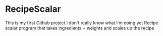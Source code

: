 # RecipeScalar
This is my first Github project
I don't really know what I'm doing yet
Recipe scalar program that takes ingredients + weights and scales up the recipe
